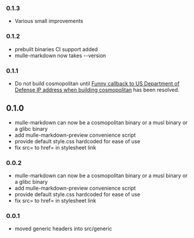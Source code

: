 ### 0.1.3

* Various small improvements

### 0.1.2

* prebuilt binaries CI support added
* mulle-markdown now takes --version

### 0.1.1

* Do not build cosmopolitan until [Funny callback to US Department of Defense IP address when building cosmopolitan](https://github.com/jart/cosmopolitan/issues/743) has been resolved.


## 0.1.0

* mulle-markdown can now be a cosmopolitan binary or a musl binary or a glibc binary
* add mulle-markdown-preview convenience script
* provide default style.css hardcoded for ease of use
* fix src= to href= in stylesheet link


### 0.0.2

* mulle-markdown can now be a cosmopolitan binary or a musl binary or a glibc binary
* add mulle-markdown-preview convenience script
* provide default style.css hardcoded for ease of use
* fix src= to href= in stylesheet link

### 0.0.1

* moved generic headers into src/generic

